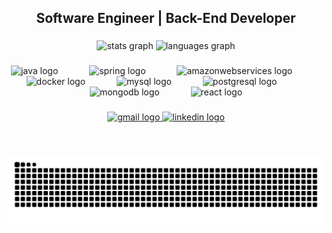 <h2 align="center">Software Engineer | Back-End Developer</h2>

###

<div align="center">
  <img src="https://github-readme-stats.vercel.app/api?username=joaopedrogr&hide_title=false&hide_rank=false&show_icons=true&include_all_commits=true&count_private=true&disable_animations=false&theme=dark&locale=en&hide_border=true&order=1" height="140" alt="stats graph"  />
  <img src="https://github-readme-stats.vercel.app/api/top-langs?username=joaopedrogr&locale=en&hide_title=false&layout=compact&card_width=320&langs_count=10&theme=dark&hide_border=true&order=2" height="140" alt="languages graph"  />
</div>

###

<div align="center">
  <img src="https://skillicons.dev/icons?i=java" height="30" alt="java logo"  />
  <img width="42" />
  <img src="https://skillicons.dev/icons?i=spring" height="30" alt="spring logo"  />
  <img width="42" />
  <img src="https://skillicons.dev/icons?i=aws" height="30" alt="amazonwebservices logo"  />
  <img width="42" />
  <img src="https://skillicons.dev/icons?i=docker" height="30" alt="docker logo"  />
  <img width="42" />
  <img src="https://skillicons.dev/icons?i=mysql" height="30" alt="mysql logo"  />
  <img width="42" />
  <img src="https://skillicons.dev/icons?i=postgres" height="30" alt="postgresql logo"  />
  <img width="42" />
  <img src="https://skillicons.dev/icons?i=mongodb" height="30" alt="mongodb logo"  />
  <img width="42" />
  <img src="https://skillicons.dev/icons?i=react" height="30" alt="react logo"  />
</div>

###

<div align="center">
  <a href="mailto:jpguinati@gmail.com" target="_blank">
    <img src="https://img.shields.io/static/v1?message=Gmail&logo=gmail&label=&color=D14836&logoColor=white&labelColor=&style=for-the-badge" height="35" alt="gmail logo"  />
  </a>
  <a href="https://www.linkedin.com/in/jpguinati/" target="_blank">
    <img src="https://img.shields.io/static/v1?message=LinkedIn&logo=linkedin&label=&color=0077B5&logoColor=white&labelColor=&style=for-the-badge" height="35" alt="linkedin logo"  />
  </a>
</div>

###

<br clear="both">

![snake gif](https://github.com/joaopedrogr/joaopedrogr/blob/output/github-contribution-grid-snake-dark.svg)

###

